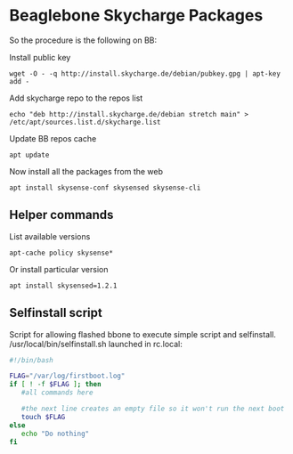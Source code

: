 # Beaglebone Skycharge Packages

So the procedure is the following on BB:

Install public key
```shel
wget -O - -q http://install.skycharge.de/debian/pubkey.gpg | apt-key add -
```

Add skycharge repo to the repos list
```shel
echo "deb http://install.skycharge.de/debian stretch main" >
/etc/apt/sources.list.d/skycharge.list
```

Update BB repos cache
```shel
apt update
```

Now install all the packages from the web
```shel
apt install skysense-conf skysensed skysense-cli
```

## Helper commands
List available versions
```shel
apt-cache policy skysense*
```

Or install particular version
```shel
apt install skysensed=1.2.1
```


## Selfinstall script
Script for allowing flashed bbone to execute simple script and selfinstall. /usr/local/bin/selfinstall.sh launched in rc.local:

```bash
#!/bin/bash

FLAG="/var/log/firstboot.log"
if [ ! -f $FLAG ]; then
   #all commands here

   #the next line creates an empty file so it won't run the next boot
   touch $FLAG
else
   echo "Do nothing"
fi
```